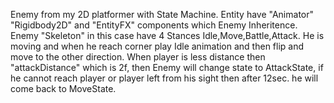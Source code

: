 Enemy from my 2D platformer with State Machine.
Entity have "Animator" "Rigidbody2D" and "EntityFX" components which Enemy Inheritence.
Enemy "Skeleton" in this case have 4 Stances Idle,Move,Battle,Attack.
He is moving and when he reach corner play Idle animation and then flip and move to the other direction.
When player is less distance then "attackDistance" which is 2f, then Enemy will change state to AttackState, 
if he cannot reach player or player left from his sight then after 12sec. he will come back to MoveState.
